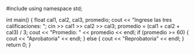 #include <iostream>
using namespace std;

int main() {
    float cal1, cal2, cal3, promedio;
    cout << "Ingrese las tres calificaciones: ";
    cin >> cal1 >> cal2 >> cal3;
    promedio = (cal1 + cal2 + cal3) / 3;
    cout << "Promedio: " << promedio << endl;
    if (promedio >= 60) {
        cout << "Aprobatoria" << endl;
    } else {
        cout << "Reprobatoria" << endl;
    }
    return 0;
}
